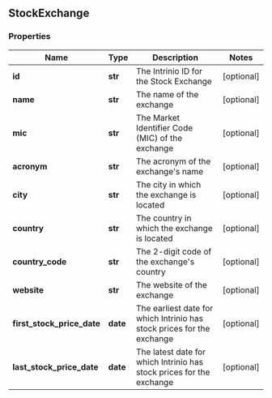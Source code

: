 ## StockExchange

### Properties
Name | Type | Description | Notes
------------ | ------------- | ------------- | -------------
**id** | **str** | The Intrinio ID for the Stock Exchange | [optional] 
**name** | **str** | The name of the exchange | [optional] 
**mic** | **str** | The Market Identifier Code (MIC) of the exchange | [optional] 
**acronym** | **str** | The acronym of the exchange&#39;s name | [optional] 
**city** | **str** | The city in which the exchange is located | [optional] 
**country** | **str** | The country in which the exchange is located | [optional] 
**country_code** | **str** | The 2-digit code of the exchange&#39;s country | [optional] 
**website** | **str** | The website of the exchange | [optional] 
**first_stock_price_date** | **date** | The earliest date for which Intrinio has stock prices for the exchange | [optional] 
**last_stock_price_date** | **date** | The latest date for which Intrinio has stock prices for the exchange | [optional] 



